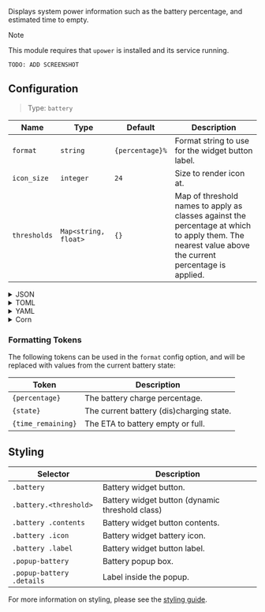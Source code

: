 Displays system power information such as the battery percentage, and estimated time to empty.

> [!NOTE]
> This module requires that `upower` is installed and its service running.

`TODO: ADD SCREENSHOT`

[//]: # (![Screenshot]&#40;https://user-images.githubusercontent.com/5057870/184540521-2278bdec-9742-46f0-9ac2-58a7b6f6ea1d.png&#41;)


## Configuration

> Type: `battery`

| Name         | Type                 | Default         | Description                                                                                                                                          |
|--------------|----------------------|-----------------|------------------------------------------------------------------------------------------------------------------------------------------------------|
| `format`     | `string`             | `{percentage}%` | Format string to use for the widget button label.                                                                                                    |
| `icon_size`  | `integer`            | `24`            | Size to render icon at.                                                                                                                              |
| `thresholds` | `Map<string, float>` | `{}`            | Map of threshold names to apply as classes against the percentage at which to apply them. The nearest value above the current percentage is applied. |

<details>
<summary>JSON</summary>

```json
{
  "end": [
    {
      "type": "battery",
      "format": "{percentage}%",
      "thresholds": {
        "warning": 20,
        "critical": 5
      }
    }
  ]
}

```

</details>

<details>
<summary>TOML</summary>

```toml
[[end]]
type = "battery"
format = "{percentage}%"

[[end.thresholds]]
warning = 20
critical = 5
```

</details>

<details>
<summary>YAML</summary>

```yaml
end:
  - type: "battery"
    format: "{percentage}%"
    thresholds:
      warning: 20
      critical: 5
```

</details>

<details>
<summary>Corn</summary>

```corn
{
  end = [
    {
      type = "battery"
      format = "{percentage}%"
      thresholds.warning = 20
      thresholds.critical = 5
    }
  ]
}
```

</details>

### Formatting Tokens

The following tokens can be used in the `format` config option,
and will be replaced with values from the current battery state:

| Token               | Description                              |
|---------------------|------------------------------------------|
| `{percentage}`      | The battery charge percentage.           |
| `{state}`           | The current battery (dis)charging state. |
| `{time_remaining}`  | The ETA to battery empty or full.        |

## Styling

| Selector                  | Description                                     |
|---------------------------|-------------------------------------------------|
| `.battery`                | Battery widget button.                          |
| `.battery.<threshold>`    | Battery widget button (dynamic threshold class) |
| `.battery .contents`      | Battery widget button contents.                 |
| `.battery .icon`          | Battery widget battery icon.                    |
| `.battery .label`         | Battery widget button label.                    |
| `.popup-battery`          | Battery popup box.                              |
| `.popup-battery .details` | Label inside the popup.                         |

For more information on styling, please see the [styling guide](styling-guide).
